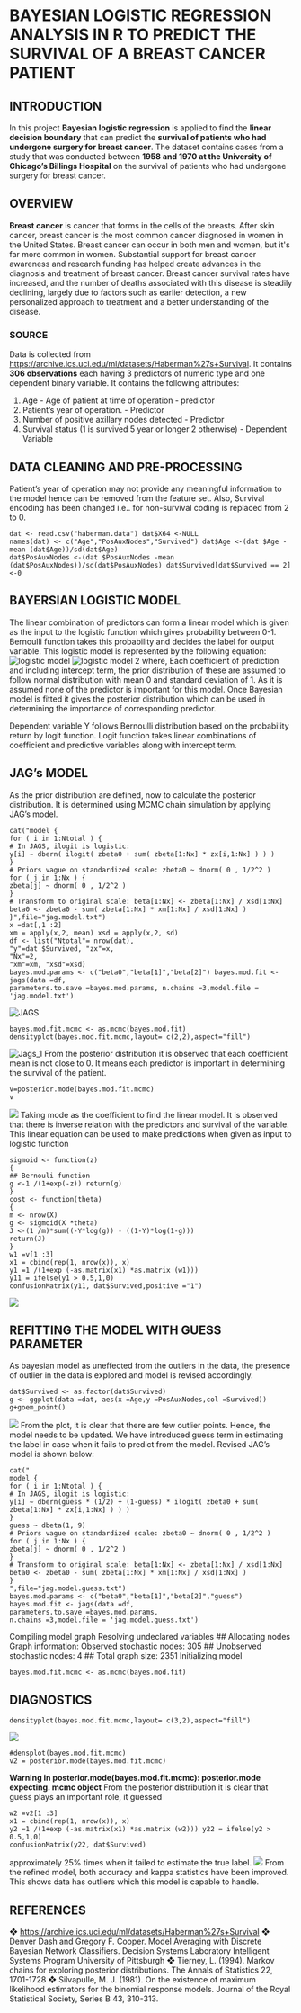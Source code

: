 # BAYESIAN LOGISTIC REGRESSION ANALYSIS IN R TO PREDICT THE SURVIVAL OF A BREAST CANCER PATIENT

## INTRODUCTION
In this project **Bayesian logistic regression** is applied to find the **linear decision boundary** that can predict the **survival of patients who had undergone surgery for breast cancer**. The dataset contains cases from a study that was conducted between **1958 and 1970 at the University of Chicago’s Billings Hospital** on the survival of patients who had undergone surgery for breast cancer.

## OVERVIEW 
**Breast cancer** is cancer that forms in the cells of the breasts.
After skin cancer, breast cancer is the most common cancer diagnosed in women in the United States. Breast cancer can occur in both men and women, but it's far more common in women.
Substantial support for breast cancer awareness and research funding has helped create advances in the diagnosis and treatment of breast cancer. Breast cancer survival rates have increased, and the number of deaths associated with this disease is steadily declining, largely due to factors such as earlier detection, a new personalized approach to treatment and a better understanding of the disease.

### SOURCE 
Data is collected from https://archive.ics.uci.edu/ml/datasets/Haberman%27s+Survival. 
It contains **306 observations** each having 3 predictors of numeric type and one dependent binary variable.
It contains the following attributes:
1. Age - Age of patient at time of operation - predictor
2. Patient’s year of operation. - Predictor
3. Number of positive axillary nodes detected - Predictor
4. Survival status (1 is survived 5 year or longer 2 otherwise) - Dependent Variable

## DATA CLEANING AND PRE-PROCESSING
Patient’s year of operation may not provide any meaningful information to the model hence can be removed from the feature set. Also, Survival encoding has been changed i.e.. for non-survival coding is replaced from 2 to 0.
```
dat <- read.csv("haberman.data") dat$X64 <-NULL
names(dat) <- c("Age","PosAuxNodes","Survived") dat$Age <-(dat $Age -mean (dat$Age))/sd(dat$Age)
dat$PosAuxNodes <-(dat $PosAuxNodes -mean (dat$PosAuxNodes))/sd(dat$PosAuxNodes) dat$Survived[dat$Survived == 2] <-0
```
## BAYERSIAN LOGISTIC MODEL
The linear combination of predictors can form a linear model which is given as the input to the logistic function which gives probability between 0-1. Bernoulli function takes this probability and decides the label for output variable.
This logistic model is represented by the following equation:
![logistic model](https://github.com/ksuraj93/Bayesian-Logistic-regression_Breast-Cancer-Patient-Survival-Prediction-in-R/blob/master/bayer_!.JPG)
![logistic model 2](https://github.com/ksuraj93/Bayesian-Logistic-regression_Breast-Cancer-Patient-Survival-Prediction-in-R/blob/master/22.JPG)
where,
Each coefficient of prediction and including intercept term, the prior distribution of these are assumed to follow normal distribution with mean 0 and standard deviation of 1. As it is assumed none of the predictor is important for this model. Once Bayesian model is fitted it gives the posterior distribution which can be used in determining the importance of corresponding predictor.

Dependent variable Y follows Bernoulli distribution based on the probability return by logit function. Logit function takes linear combinations of coefficient and predictive variables along with intercept term.
## JAG’s MODEL
As the prior distribution are defined, now to calculate the posterior distribution. It is determined using MCMC chain simulation by applying JAG’s model.
```
cat("model {
for ( i in 1:Ntotal ) {
# In JAGS, ilogit is logistic:
y[i] ~ dbern( ilogit( zbeta0 + sum( zbeta[1:Nx] * zx[i,1:Nx] ) ) )
}
# Priors vague on standardized scale: zbeta0 ~ dnorm( 0 , 1/2^2 )
for ( j in 1:Nx ) {
zbeta[j] ~ dnorm( 0 , 1/2^2 )
}
# Transform to original scale: beta[1:Nx] <- zbeta[1:Nx] / xsd[1:Nx]
beta0 <- zbeta0 - sum( zbeta[1:Nx] * xm[1:Nx] / xsd[1:Nx] )
}",file="jag.model.txt")
x =dat[,1 :2]
xm = apply(x,2, mean) xsd = apply(x,2, sd)
df <- list("Ntotal"= nrow(dat),
"y"=dat $Survived, "zx"=x,
"Nx"=2,
"xm"=xm, "xsd"=xsd)
bayes.mod.params <- c("beta0","beta[1]","beta[2]") bayes.mod.fit <- jags(data =df,
parameters.to.save =bayes.mod.params, n.chains =3,model.file = 'jag.model.txt')
```
![JAGS](https://github.com/ksuraj93/Bayesian-Logistic-regression_Breast-Cancer-Patient-Survival-Prediction-in-R/blob/master/33.JPG)
```
bayes.mod.fit.mcmc <- as.mcmc(bayes.mod.fit)
densityplot(bayes.mod.fit.mcmc,layout= c(2,2),aspect="fill")
```
![Jags_1](https://github.com/ksuraj93/Bayesian-Logistic-regression_Breast-Cancer-Patient-Survival-Prediction-in-R/blob/master/44.JPG)
From the posterior distribution it is observed that each coefficient mean is not close to 0. It means each predictor is important in determining the survival of the patient. 
 ```
 v=posterior.mode(bayes.mod.fit.mcmc)
 v
 ```
 ![](https://github.com/ksuraj93/Bayesian-Logistic-regression_Breast-Cancer-Patient-Survival-Prediction-in-R/blob/master/beta.JPG)
 Taking mode as the coefficient to find the linear model. It is observed that there is inverse relation with the predictors and survival of the variable.
This linear equation can be used to make predictions when given as input to logistic function
```
sigmoid <- function(z)
{
## Bernouli function
g <-1 /(1+exp(-z)) return(g)
}
cost <- function(theta)
{
m <- nrow(X)
g <- sigmoid(X *theta)
J <-(1 /m)*sum((-Y*log(g)) - ((1-Y)*log(1-g)))
return(J)
}
w1 =v[1 :3]
x1 = cbind(rep(1, nrow(x)), x)
y1 =1 /(1+exp (-as.matrix(x1) *as.matrix (w1)))
y11 = ifelse(y1 > 0.5,1,0)
confusionMatrix(y11, dat$Survived,positive ="1")
```
![](https://github.com/ksuraj93/Bayesian-Logistic-regression_Breast-Cancer-Patient-Survival-Prediction-in-R/blob/master/confusion%20matrix.JPG)
## REFITTING THE MODEL WITH GUESS PARAMETER
As bayesian model as uneffected from the outliers in the data, the presence of outlier in the data is explored and model is revised accordingly.
```
dat$Survived <- as.factor(dat$Survived)
g <- ggplot(data =dat, aes(x =Age,y =PosAuxNodes,col =Survived))
g+goem_point()
```
![](https://github.com/ksuraj93/Bayesian-Logistic-regression_Breast-Cancer-Patient-Survival-Prediction-in-R/blob/master/posauxnodes.JPG)
From the plot, it is clear that there are few outlier points. Hence, the model needs to be updated. We have introduced guess term in estimating the label in case when it fails to predict from the model.
Revised JAG’s model is shown below:
```
cat("
model {
for ( i in 1:Ntotal ) {
# In JAGS, ilogit is logistic:
y[i] ~ dbern(guess * (1/2) + (1-guess) * ilogit( zbeta0 + sum( zbeta[1:Nx] * zx[i,1:Nx] ) ) )
}
guess ~ dbeta(1, 9)
# Priors vague on standardized scale: zbeta0 ~ dnorm( 0 , 1/2^2 )
for ( j in 1:Nx ) {
zbeta[j] ~ dnorm( 0 , 1/2^2 )
}
# Transform to original scale: beta[1:Nx] <- zbeta[1:Nx] / xsd[1:Nx]
beta0 <- zbeta0 - sum( zbeta[1:Nx] * xm[1:Nx] / xsd[1:Nx] )
}
",file="jag.model.guess.txt")
bayes.mod.params <- c("beta0","beta[1]","beta[2]","guess") bayes.mod.fit <- jags(data =df,
parameters.to.save =bayes.mod.params,
n.chains =3,model.file = 'jag.model.guess.txt')
```
 Compiling model graph
 Resolving undeclared variables ## Allocating nodes
 Graph information:
 Observed stochastic nodes: 305 ## Unobserved stochastic nodes: 4 ## Total graph size: 2351
 Initializing model
```
bayes.mod.fit.mcmc <- as.mcmc(bayes.mod.fit)
```
## DIAGNOSTICS
```
densityplot(bayes.mod.fit.mcmc,layout= c(3,2),aspect="fill")
```
![](https://github.com/ksuraj93/Bayesian-Logistic-regression_Breast-Cancer-Patient-Survival-Prediction-in-R/blob/master/diagnostics.JPG)
```
#densplot(bayes.mod.fit.mcmc)
v2 = posterior.mode(bayes.mod.fit.mcmc)
```
**Warning in posterior.mode(bayes.mod.fit.mcmc): posterior.mode expecting. mcmc object**
From the posterior distribution it is clear that guess plays an important role, it guessed
```
w2 =v2[1 :3]
x1 = cbind(rep(1, nrow(x)), x)
y2 =1 /(1+exp (-as.matrix(x1) *as.matrix (w2))) y22 = ifelse(y2 > 0.5,1,0)
confusionMatrix(y22, dat$Survived)
```
approximately 25% times when it failed to estimate the true label.
![](https://github.com/ksuraj93/Bayesian-Logistic-regression_Breast-Cancer-Patient-Survival-Prediction-in-R/blob/master/confusion%20matrix.JPG)
From the refined model, both accuracy and kappa statistics have been improved. This shows data has outliers which this model is capable to handle.
## REFERENCES
❖ https://archive.ics.uci.edu/ml/datasets/Haberman%27s+Survival
❖ Denver Dash and Gregory F. Cooper. Model Averaging with Discrete Bayesian Network Classifiers. Decision Systems Laboratory Intelligent Systems Program University of Pittsburgh
❖ Tierney, L. (1994). Markov chains for exploring posterior distributions. The Annals of Statistics 22, 1701-1728
❖ Silvapulle, M. J. (1981). On the existence of maximum likelihood estimators for the binomial response models. Journal of the Royal Statistical Society, Series B 43, 310-313.





